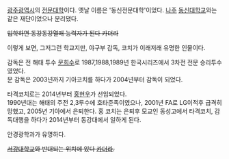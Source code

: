 [광주광역시](%EA%B4%91%EC%A3%BC%EA%B4%91%EC%97%AD%EC%8B%9C.md)의
[전문대학](%EC%A0%84%EB%AC%B8%EB%8C%80%ED%95%99.md)이다. 옛날 이름은 '동신전문대학'이었다.
[나주](%EB%82%98%EC%A3%BC.md)
[동신대학교](%EB%8F%99%EC%8B%A0%EB%8C%80%ED%95%99%EA%B5%90.md)와는 같은 재단이었으나 분리됐다.

<del>입학하면 동강동강열매 능력자가 된다 카더라</del>

이렇게 보면, 그저그런 학교지만, 야구부 감독, 코치가 이래저래 유명한 인물이다.

감독은 전 해태 투수 [문희수](%EB%AC%B8%ED%9D%AC%EC%88%98.md)로 1987,1988,1989년 한국시리즈에서
3차전 전문 승리투수였었다.  
문 감독은 2003년까지 기아코치를 하다가 2004년부터 감독이 되었다.

타격코치로는 2014년부터 [홍현우](%ED%99%8D%ED%98%84%EC%9A%B0.md)가 선임되었다.  
1990년대는 해태의 주전 2,3루수에 호타준족이였으나, 2001년 FA로 LG이적후 급격히 망했고, 2005년 기아에서 은퇴한다. 홍
코치는 은퇴후 모교인 동성고에서 타격코치, 감독대행을 하다가 2014년부터 동강대에서 일하게 된다.

안경광학과가 유명하다.

<del>[서강대학교](%EC%84%9C%EA%B0%95%EB%8C%80%ED%95%99%EA%B5%90.md)와 반대되는 위치에 있다
[카더라](%EC%B9%B4%EB%8D%94%EB%9D%BC.md).</del>


